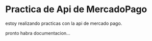 # Practica de Api de MercadoPago

estoy realizando practicas con la api de mercado pago.

pronto habra documentacion...
